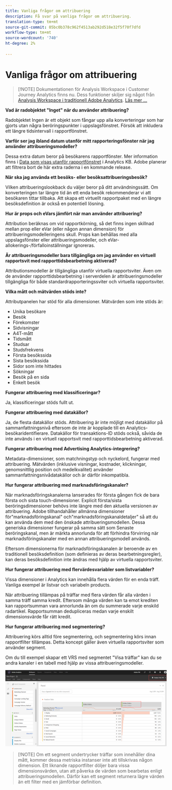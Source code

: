 ```yaml
---
title: Vanliga frågor om attribuering
description: Få svar på vanliga frågor om attribuering.
translation-type: tm+mt
source-git-commit: 05bc0b378c962f4513ab292d518e32f5f70f7dfd
workflow-type: tm+mt
source-wordcount: '740'
ht-degree: 2%

---
```



# Vanliga frågor om attribuering

>[!NOTE] Dokumentationen för Analysis Workspace i Customer Journey Analytics finns nu. Dess funktioner skiljer sig något från [Analysis Workspace i traditionell Adobe Analytics](https://docs.adobe.com/content/help/en/analytics/analyze/analysis-workspace/home.html). [Läs mer …](/help/getting-started/cja-aa.md)

**Vad är radobjektet &quot;Inget&quot; när du använder attribuering?**

Radobjektet Ingen är ett objekt som fångar upp alla konverteringar som har gjorts utan några beröringspunkter i uppslagsfönstret. Försök att inkludera ett längre tidsintervall i rapportfönstret.

**Varför ser jag ibland datum utanför mitt rapporteringsfönster när jag använder attribueringsmodeller?**

Dessa extra datum beror på besökarens rapportfönster. Mer information finns i [Data som visas utanför rapportfönstret](https://helpx.adobe.com/analytics/kb/data-appearing-outside-reporting-window.html) i Analytics KB. Adobe planerar att filtrera bort de här extra raderna i en kommande release.

**När ska jag använda ett besöks- eller besöksattribueringsbesök?**

Vilken attribueringslookback du väljer beror på ditt användningssätt. Om konverteringen tar längre tid än ett enda besök rekommenderar vi att besökaren tittar tillbaka. Att skapa ett virtuellt rapportpaket med en längre besöksdefinition är också en potentiell lösning.

**Hur är props och eVars jämfört när man använder attribuering?**

Attribution beräknas om vid rapportkörning, så det finns ingen skillnad mellan prop eller eVar (eller någon annan dimension) för attribueringsmodelleringens skull. Props kan behållas med alla uppslagsfönster eller attribueringsmodeller, och eVar-allokerings-/förfalloinställningar ignoreras.

**Är attribueringsmodeller bara tillgängliga om jag använder en virtuell rapportsvit med rapporttidsbearbetning aktiverad?**

Attributionsmodeller är tillgängliga utanför virtuella rapportsviter. Även om de använder rapporttidsbearbetning i serverdelen är attribueringsmodeller tillgängliga för både standardrapporteringssviter och virtuella rapportsviter.

**Vilka mått och mätvärden stöds inte?**

Attributpanelen har stöd för alla dimensioner. Mätvärden som inte stöds är:

* Unika besökare
* Besök
* Förekomster
* Sidvisningar
* A4T-mått
* Tidsmått
* Studsar
* Studsfrekvens
* Första besökssida
* Sista besökssida
* Sidor som inte hittades
* Sökningar
* Besök på en sida
* Enkelt besök

**Fungerar attribuering med klassificeringar?**

Ja, klassificeringar stöds fullt ut.

**Fungerar attribuering med datakällor?**

Ja, de flesta datakällor stöds. Attribuering är inte möjligt med datakällor på sammanfattningsnivå eftersom de inte är kopplade till en Analytics-besökaridentifierare. Datakällor för transaktions-ID stöds också, såvida de inte används i en virtuell rapportsvit med rapporttidsbearbetning aktiverad.

**Fungerar attribuering med Advertising Analytics-integrering?**

Metadata-dimensioner, som matchningstyp och nyckelord, fungerar med attribuering. Mätvärden (inklusive visningar, kostnader, klickningar, genomsnittlig position och medelkvalitet) använder sammanfattningsnivådatakällor och är därför inkompatibla.

**Hur fungerar attribuering med marknadsföringskanaler?**

När marknadsföringskanalerna lanserades för första gången fick de bara första och sista touch-dimensioner. Explicit första/sista beröringsdimensioner behövs inte längre med den aktuella versionen av attribuering. Adobe tillhandahåller allmänna dimensioner för&quot;marknadsföringskanal&quot; och&quot;marknadsföringskanaldetaljer&quot; så att du kan använda dem med den önskade attribueringsmodellen. Dessa generiska dimensioner fungerar på samma sätt som Senaste beröringskanal, men är märkta annorlunda för att förhindra förvirring när marknadsföringskanaler med en annan attribueringsmodell används.

Eftersom dimensionerna för marknadsföringskanalen är beroende av en traditionell besöksdefinition (som definieras av deras bearbetningsregler), kan deras besöksdefinition inte ändras med hjälp av virtuella rapportsviter.

**Hur fungerar attribuering med flervärdesvariabler som listvariabler?**

Vissa dimensioner i Analytics kan innehålla flera värden för en enda träff. Vanliga exempel är listvar och variabeln products.

När attribuering tillämpas på träffar med flera värden får alla värden i samma träff samma kredit. Eftersom många värden kan ta emot krediten kan rapportsumman vara annorlunda än om du summerade varje enskild radartikel. Rapportsumman dedupliceras medan varje enskilt dimensionsvärde får rätt kredit.

**Hur fungerar attribuering med segmentering?**

Attribuering körs alltid före segmentering, och segmentering körs innan rapportfilter tillämpas. Detta koncept gäller även virtuella rapportsviter som använder segment.

Om du till exempel skapar ett VRS med segmentet &quot;Visa träffar&quot; kan du se andra kanaler i en tabell med hjälp av vissa attribueringsmodeller.

![Virtuellt rapportpaket endast för visning](assets/vrs-aiq-example.png)

>[!NOTE] Om ett segment undertrycker träffar som innehåller dina mått, kommer dessa metriska instanser inte att tillskrivas någon dimension. Ett liknande rapportfilter döljer bara vissa dimensionsvärden, utan att påverka de värden som bearbetas enligt attribueringsmodellen. Därför kan ett segment returnera lägre värden än ett filter med en jämförbar definition.
